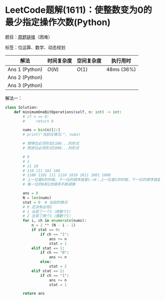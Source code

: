 # LeetCode题解(1611)：使整数变为0的最少指定操作次数(Python)

题目：[原题链接](https://leetcode-cn.com/problems/minimum-one-bit-operations-to-make-integers-zero/)（困难）

标签：位运算、数学、动态规划

| 解法           | 时间复杂度 | 空间复杂度 | 执行用时   |
| -------------- | ---------- | ---------- | ---------- |
| Ans 1 (Python) | $O(N)$     | $O(1)$     | 48ms (36%) |
| Ans 2 (Python) |            |            |            |
| Ans 3 (Python) |            |            |            |

解法一：

```python
class Solution:
    def minimumOneBitOperations(self, n: int) -> int:
        # if n == 0:
        #     return 0

        nums = bin(n)[2:]
        # print("当前位情况:", nums)

        # 想降位必须形如1100...的形式
        # 想进位必须形式1000...的形式

        # 0
        # 1
        # 11 10
        # 110 111 101 100
        # 1100 1101 111 1110 1010 1011 1001 1000
        # 上一位是0的时候，下一位的顺序就是1->0；上一位是1的时候，下一位的顺序就是0->1
        # 每一位的0和1的顺序不断调换

        ans = 0
        N = len(nums)
        stat = 0  # 当前的情况
        # 0 还没有出现1
        # 1 出现了一个1（奇数个1）
        # 2 出现了两个1（偶数个1）
        for i, ch in enumerate(nums):
            n = 2 ** (N - i - 1)
            if stat == 0:
                if ch == "1":
                    ans += n
                    stat = 1
            elif stat == 1:
                if ch == "0":
                    ans += n
                else:
                    stat = 2
            elif stat == 2:
                if ch == "1":
                    ans += n
                    stat = 1

        return ans
```